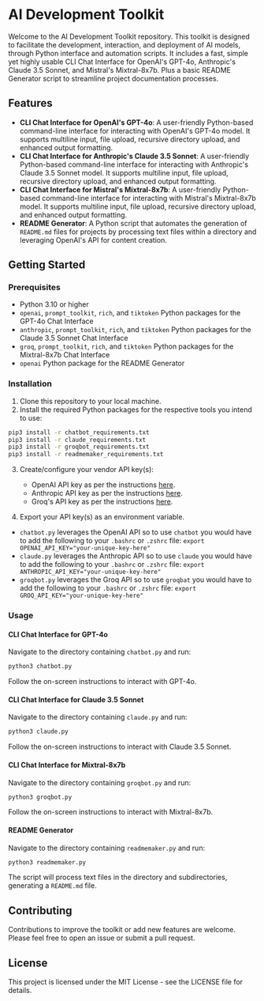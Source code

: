 # AI Development Toolkit

Welcome to the AI Development Toolkit repository. This toolkit is designed to facilitate the development, interaction, and deployment of AI models, through Python interface and automation scripts. It includes a fast, simple yet highly usable CLI Chat Interface for OpenAI's GPT-4o, Anthropic's Claude 3.5 Sonnet, and Mistral's Mixtral-8x7b. Plus a basic README Generator script to streamline project documentation processes. 

## Features

- **CLI Chat Interface for OpenAI's GPT-4o**: A user-friendly Python-based command-line interface for interacting with OpenAI's GPT-4o model. It supports multiline input, file upload, recursive directory upload, and enhanced output formatting.
- **CLI Chat Interface for Anthropic's Claude 3.5 Sonnet**: A user-friendly Python-based command-line interface for interacting with Anthropic's Claude 3.5 Sonnet model. It supports multiline input, file upload, recursive directory upload, and enhanced output formatting.
- **CLI Chat Interface for Mistral's Mixtral-8x7b**: A user-friendly Python-based command-line interface for interacting with Mistral's Mixtral-8x7b model. It supports multiline input, file upload, recursive directory upload, and enhanced output formatting.
- **README Generator**: A Python script that automates the generation of `README.md` files for projects by processing text files within a directory and leveraging OpenAI's API for content creation.

## Getting Started

### Prerequisites

- Python 3.10 or higher
- `openai`, `prompt_toolkit`, `rich`, and `tiktoken` Python packages for the GPT-4o Chat Interface
- `anthropic`, `prompt_toolkit`, `rich`, and `tiktoken` Python packages for the Claude 3.5 Sonnet Chat Interface
- `groq`, `prompt_toolkit`, `rich`, and `tiktoken` Python packages for the Mixtral-8x7b Chat Interface
- `openai` Python package for the README Generator

### Installation

1. Clone this repository to your local machine.
2. Install the required Python packages for the respective tools you intend to use:

```bash
pip3 install -r chatbot_requirements.txt
pip3 install -r claude_requirements.txt
pip3 install -r groqbot_requirements.txt
pip3 install -r readmemaker_requirements.txt
```

3. Create/configure your vendor API key(s):
   - OpenAI API key as per the instructions [here](https://openai.com/api/).  
   - Anthropic API key as per the instructions [here](https://docs.anthropic.com/en/api/getting-started).  
   - Groq's API key as per the instructions [here](https://console.groq.com/docs/quickstart).  

4. Export your API key(s) as an environment variable. 
- `chatbot.py` leverages the OpenAI API so to use `chatbot` you would have to add the following to your `.bashrc` or `.zshrc` file: 
```export OPENAI_API_KEY="your-unique-key-here"```
- `claude.py` leverages the Anthropic API so to use `claude` you would have to add the following to your `.bashrc` or `.zshrc` file: 
```export ANTHROPIC_API_KEY="your-unique-key-here"```
- `groqbot.py` leverages the Groq API so to use `groqbat` you would have to add the following to your `.bashrc` or `.zshrc` file: 
```export GROQ_API_KEY="your-unique-key-here"```

### Usage

#### CLI Chat Interface for GPT-4o

Navigate to the directory containing `chatbot.py` and run:

```bash
python3 chatbot.py
```

Follow the on-screen instructions to interact with GPT-4o.

#### CLI Chat Interface for Claude 3.5 Sonnet

Navigate to the directory containing `claude.py` and run:

```bash
python3 claude.py
```

Follow the on-screen instructions to interact with Claude 3.5 Sonnet.

#### CLI Chat Interface for Mixtral-8x7b

Navigate to the directory containing `groqbot.py` and run:

```bash
python3 groqbot.py
```

Follow the on-screen instructions to interact with Mixtral-8x7b.

#### README Generator

Navigate to the directory containing `readmemaker.py` and run:

```bash
python3 readmemaker.py
```

The script will process text files in the directory and subdirectories, generating a `README.md` file.

## Contributing

Contributions to improve the toolkit or add new features are welcome. Please feel free to open an issue or submit a pull request.

## License

This project is licensed under the MIT License - see the LICENSE file for details.
